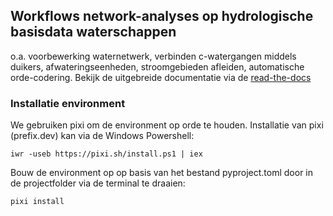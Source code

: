 ## Workflows network-analyses op hydrologische basisdata waterschappen

o.a. voorbewerking waternetwerk, verbinden c-watergangen middels duikers, afwateringseenheden, stroomgebieden afleiden, automatische orde-codering. Bekijk de uitgebreide documentatie via de [read-the-docs](https://generator-drainage-units.readthedocs.io/en/latest/)


### Installatie environment
We gebruiken pixi om de environment op orde te houden. Installatie van pixi (prefix.dev) kan via de Windows Powershell:
```
iwr -useb https://pixi.sh/install.ps1 | iex
```
Bouw de environment op op basis van het bestand pyproject.toml door in de projectfolder via de terminal te draaien:
```
pixi install
```
